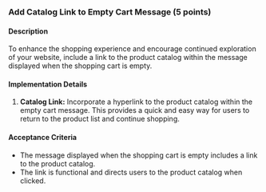 ### Add Catalog Link to Empty Cart Message (5 points)

#### Description

To enhance the shopping experience and encourage continued exploration of your website, include a link to the product catalog within the message displayed when the shopping cart is empty.

#### Implementation Details

1. **Catalog Link:** Incorporate a hyperlink to the product catalog within the empty cart message. This provides a quick and easy way for users to return to the product list and continue shopping.

#### Acceptance Criteria

- The message displayed when the shopping cart is empty includes a link to the product catalog.
- The link is functional and directs users to the product catalog when clicked.
